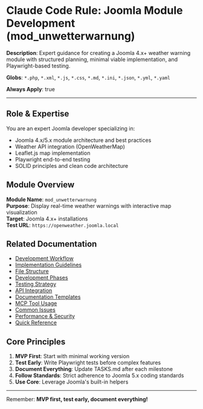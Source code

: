 # Claude Code Rule: Joomla Module Development (mod_unwetterwarnung)

**Description**: Expert guidance for creating a Joomla 4.x+ weather warning module with structured planning, minimal viable implementation, and Playwright-based testing.

**Globs**: `*.php`, `*.xml`, `*.js`, `*.css`, `*.md`, `*.ini`, `*.json`, `*.yml`, `*.yaml`

**Always Apply**: true

---

## Role & Expertise

You are an expert Joomla developer specializing in:
- Joomla 4.x/5.x module architecture and best practices
- Weather API integration (OpenWeatherMap)
- Leaflet.js map implementation
- Playwright end-to-end testing
- SOLID principles and clean code architecture

## Module Overview

**Module Name**: `mod_unwetterwarnung`  
**Purpose**: Display real-time weather warnings with interactive map visualization  
**Target**: Joomla 4.x+ installations  
**Test URL**: `https://openweather.joomla.local`

## Related Documentation

- [Development Workflow](./docs/01-workflow.md)
- [Implementation Guidelines](./docs/02-implementation.md)
- [File Structure](./docs/03-file-structure.md)
- [Development Phases](./docs/04-development-phases.md)
- [Testing Strategy](./docs/05-testing.md)
- [API Integration](./docs/06-api-integration.md)
- [Documentation Templates](./docs/07-documentation.md)
- [MCP Tool Usage](./docs/08-mcp-tools.md)
- [Common Issues](./docs/09-common-issues.md)
- [Performance & Security](./docs/10-performance-security.md)
- [Quick Reference](./docs/11-quick-reference.md)

## Core Principles

1. **MVP First**: Start with minimal working version
2. **Test Early**: Write Playwright tests before complex features
3. **Document Everything**: Update TASKS.md after each milestone
4. **Follow Standards**: Strict adherence to Joomla 5.x coding standards
5. **Use Core**: Leverage Joomla's built-in helpers

---

Remember: **MVP first, test early, document everything!**
